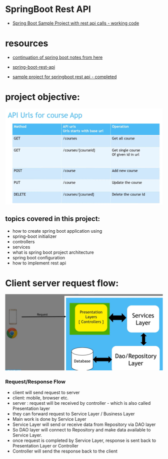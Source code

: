 
# SpringBoot Rest API

- [Spring Boot Sample Project with rest api calls - working code](https://github.com/njain51/springrest)

# resources


- [ continuation of spring boot notes from here](https://github.com/njain51/cascade)
- [spring-boot-rest-api](https://github.com/njain51/springrest)

- [sample project for springboot rest api - completed](https://github.com/sample-projects-only/hello-nitin-rest-api)

# project objective: 

![project objective](../images/springboot_restapi/1.0_project_objective.jpg)


## topics covered in this project:


- how to create spring boot application using
- spring-boot initializer
- controllers
- services
- what is spring boot project architecture
- spring boot configuration
- how to implement rest api

# Client server request flow: 

![cleint server request flow](../images/springboot_restapi/1.1_Client_Server_Request_Flow.jpg)

### Request/Response Flow
- client will send request to server
- client: mobile, browser etc.
- server : request will be received by controller - which is also called Presentation layer
- they can forward request to Service Layer / Business Layer
- Main work is done by Service Layer
- Service Layer will send or receive data from Repository via DAO layer
- So DAO layer will connect to Repository  and make data available to Service Layer.
- once request is completed by Service Layer, response is sent back to Presentation Layer or Controller
- Controller will send the response back to the client

